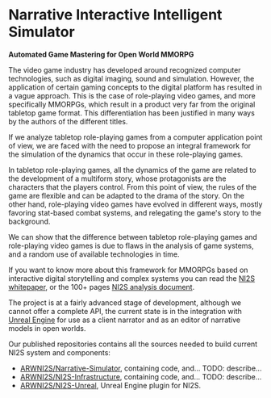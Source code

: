 # Narrative Interactive Intelligent Simulator
**Automated Game Mastering for Open World MMORPG**

The video game industry has developed around recognized computer technologies, such as digital imaging, sound and simulation. However, the application of certain gaming concepts to the digital platform has resulted in a vague approach. This is the case of role-playing video games, and more specifically MMORPGs, which result in a product very far from the original tabletop game format. This differentiation has been justified in many ways by the authors of the different titles.

If we analyze tabletop role-playing games from a computer application point of view, we are faced with the need to propose an integral framework for the simulation of the dynamics that occur in these role-playing games.

In tabletop role-playing games, all the dynamics of the game are related to the development of a multiform story, whose protagonists are the characters that the players control. From this point of view, the rules of the game are flexible and can be adapted to the drama of the story. On the other hand, role-playing video games have evolved in different ways, mostly favoring stat-based combat systems, and relegating the game's story to the background.

We can show that the difference between tabletop role-playing games and role-playing video games is due to flaws in the analysis of game systems, and a random use of available technologies in time.

If you want to know more about this framework for MMORPGs based on interactive digital storytelling and complex systems you can read the [NI2S whitepaper](https://not.available.yet/docs/whitepaper.pdf), or the 100+ pages [NI2S analysis document](https://not.available.yet/docs/NI2S_full.pdf).

The project is at a fairly advanced stage of development, although we cannot offer a complete API, the current state is in the integration with [Unreal Engine](https://www.unrealengine.com/) for use as a client narrator and as an editor of narrative models in open worlds.

Our published repositories contains all the sources needed to build current NI2S system and components:

- [ARWNI2S/Narrative-Simulator](https://github.com/ARWNI2S/Narrative-Simulator), containing code, and… TODO: describe...
- [ARWNI2S/NI2S-Infrastructure](https://github.com/ARWNI2S/NI2S-Infrastructure), containing code, and… TODO: describe...
- [ARWNI2S/NI2S-Unreal](https://github.com/ARWNI2S/NI2S-Unreal), Unreal Engine plugin for NI2S.
